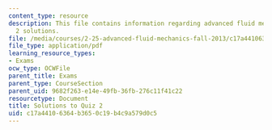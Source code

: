 ```yaml
---
content_type: resource
description: This file contains information regarding advanced fluid mechanics, quiz
  2 solutions.
file: /media/courses/2-25-advanced-fluid-mechanics-fall-2013/c17a44106364b3650c19b4c9a579d0c5_MIT2_25F13_SolQuiz2.pdf
file_type: application/pdf
learning_resource_types:
- Exams
ocw_type: OCWFile
parent_title: Exams
parent_type: CourseSection
parent_uid: 9682f263-e14e-49fb-36fb-276c11f41c22
resourcetype: Document
title: Solutions to Quiz 2
uid: c17a4410-6364-b365-0c19-b4c9a579d0c5
---
```

